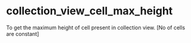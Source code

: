 # collection_view_cell_max_height
To get the maximum height of cell present in collection view. [No of cells are constant]

